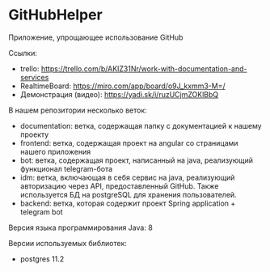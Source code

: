 # GitHubHelper
Приложение, упрощающее использование GitHub

Cсылки:
- trello: https://trello.com/b/AKIZ31Nr/work-with-documentation-and-services
- RealtimeBoard: https://miro.com/app/board/o9J_kxmm3-M=/
- Демонстрация (видео): https://yadi.sk/i/ruzUCjmZOKlBbQ

В нашем репозитории несколько веток:
- documentation: ветка, содержащая папку с документацией к нашему проекту
- frontend: ветка, содержащая проект на angular со страницами нашего приложения
- bot: ветка, содержащая проект, написанный на java, реализующий функционал telegram-бота
- idm: ветка, включающая в себя сервис на java, реализующий авторизацию через API, предоставленный GitHub. Также используется БД на postgreSQL для хранения пользователей.
- backend: ветка, которая содержит проект Spring application + telegram bot

Версия языка программирования Java: 8

Версии используемых библиотек:
- postgres 11.2
